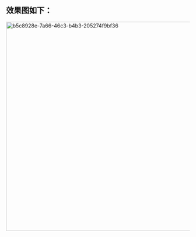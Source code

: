 ## 效果图如下：
<img width="595" height="573" alt="b5c8928e-7a66-46c3-b4b3-205274f9bf36" src="https://github.com/user-attachments/assets/0852fc21-dad0-4e02-bd28-b0a6380bf602" />
